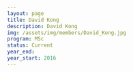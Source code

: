 ```yaml
---
layout: page
title: David Kong
description: David Kong
img: /assets/img/members/David_Kong.jpg
program: MSc
status: Current
year_end: 
year_start: 2016
---
```


<img class="profile_img" src="{{ page.img | prepend: site.baseurl | prepend: site.url }}" alt=""/>